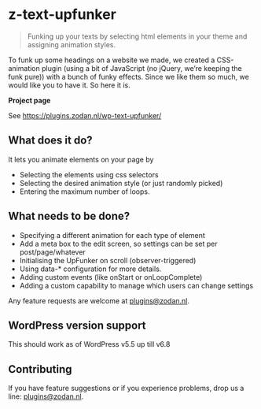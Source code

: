 # z-text-upfunker
> Funking up your texts by selecting html elements in your theme and assigning animation styles.

To funk up some headings on a website we made, we created a CSS-animation plugin (using a bit of JavaScript (no jQuery, we’re keeping the funk pure)) with a bunch of funky effects.
Since we like them so much, we would like you to have it.
So here it is.


**Project page**

See https://plugins.zodan.nl/wp-text-upfunker/


## What does it do?

It lets you animate elements on your page by
* Selecting the elements using css selectors
* Selecting the desired animation style (or just randomly picked)
* Entering the maximum number of loops.


## What needs to be done?

* Specifying a different animation for each type of element
* Add a meta box to the edit screen, so settings can be set per post/page/whatever
* Initialising the UpFunker on scroll (observer-triggered)
* Using data-* configuration for more details.
* Adding custom events (like onStart or onLoopComplete)
* Adding a custom capability to manage which users can change settings

Any feature requests are welcome at plugins@zodan.nl.


## WordPress version support

This should work as of WordPress v5.5 up till v6.8


## Contributing

If you have feature suggestions or if you experience problems, drop us a line: plugins@zodan.nl.

